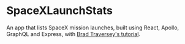 # SpaceXLaunchStats

An app that lists SpaceX mission launches, built using React, Apollo, GraphQL and Express, with [Brad Traversey's tutorial](https://www.youtube.com/watch?v=SEMTj8w04Z8).